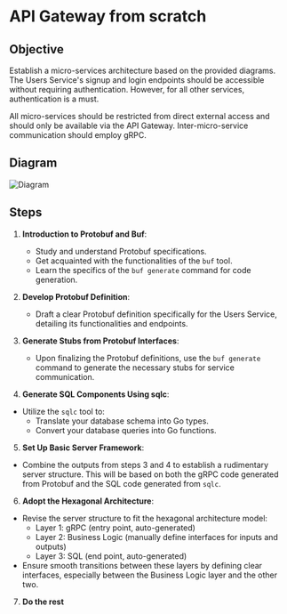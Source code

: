 # API Gateway from scratch

## Objective

Establish a micro-services architecture based on the provided diagrams. The Users Service's signup and login endpoints should be accessible without requiring authentication. However, for all other services, authentication is a must.

All micro-services should be restricted from direct external access and should only be available via the API Gateway. Inter-micro-service communication should employ gRPC.

## Diagram

![Diagram](https://i.imgur.com/7pJxdfi.jpeg)

## Steps

1. **Introduction to Protobuf and Buf**:
    - Study and understand Protobuf specifications.
    - Get acquainted with the functionalities of the `buf` tool.
    - Learn the specifics of the `buf generate` command for code generation.

2. **Develop Protobuf Definition**:
    - Draft a clear Protobuf definition specifically for the Users Service, detailing its functionalities and endpoints.

3. **Generate Stubs from Protobuf Interfaces**:
    - Upon finalizing the Protobuf definitions, use the `buf generate` command to generate the necessary stubs for service communication.

4. **Generate SQL Components Using sqlc**:
  - Utilize the `sqlc` tool to:
    - Translate your database schema into Go types.
    - Convert your database queries into Go functions.

5. **Set Up Basic Server Framework**:
  - Combine the outputs from steps 3 and 4 to establish a rudimentary server structure. This will be based on both the gRPC code generated from Protobuf and the SQL code generated from `sqlc`.

6. **Adopt the Hexagonal Architecture**:
  - Revise the server structure to fit the hexagonal architecture model:
    - Layer 1: gRPC (entry point, auto-generated)
    - Layer 2: Business Logic (manually define interfaces for inputs and outputs)
    - Layer 3: SQL (end point, auto-generated)
  - Ensure smooth transitions between these layers by defining clear interfaces, especially between the Business Logic layer and the other two.

7. **Do the rest**
